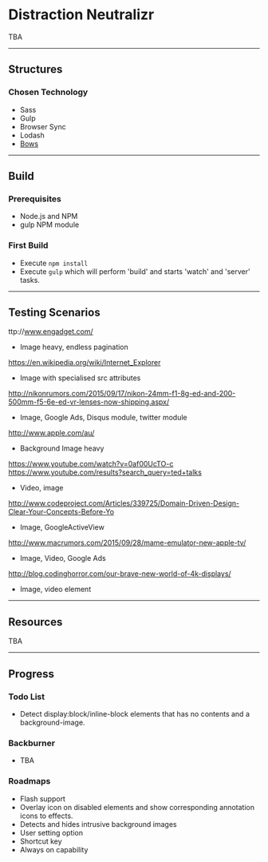 
# Distraction Neutralizr
TBA

---

## Structures

### Chosen Technology
* Sass
* Gulp
* Browser Sync
* Lodash
* [Bows](https://github.com/latentflip/bows)

---

## Build

### Prerequisites
* Node.js and NPM
* gulp NPM module

### First Build
* Execute `npm install`
* Execute `gulp` which will perform 'build' and starts 'watch' and 'server' tasks.

---

## Testing Scenarios


ttp://www.engadget.com/
- Image heavy, endless pagination

https://en.wikipedia.org/wiki/Internet_Explorer
- Image with specialised src attributes

http://nikonrumors.com/2015/09/17/nikon-24mm-f1-8g-ed-and-200-500mm-f5-6e-ed-vr-lenses-now-shipping.aspx/
- Image, Google Ads, Disqus module, twitter module

http://www.apple.com/au/
- Background Image heavy

https://www.youtube.com/watch?v=0af00UcTO-c
https://www.youtube.com/results?search_query=ted+talks
- Video, image

http://www.codeproject.com/Articles/339725/Domain-Driven-Design-Clear-Your-Concepts-Before-Yo
- Image, GoogleActiveView

http://www.macrumors.com/2015/09/28/mame-emulator-new-apple-tv/
- Image, Video, Google Ads

http://blog.codinghorror.com/our-brave-new-world-of-4k-displays/
- Image, video element


---

## Resources
TBA

---

## Progress

### Todo List
* Detect display:block/inline-block elements that has no contents and a background-image.

### Backburner
* TBA

### Roadmaps
* Flash support
* Overlay icon on disabled elements and show corresponding annotation icons to effects.
* Detects and hides intrusive background images
* User setting option
* Shortcut key
* Always on capability

